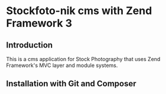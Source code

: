 # Stockfoto-nik cms with Zend Framework 3

## Introduction

This is a cms application for Stock Photography that uses Zend Framework's MVC layer and module systems.

## Installation with Git and Composer
